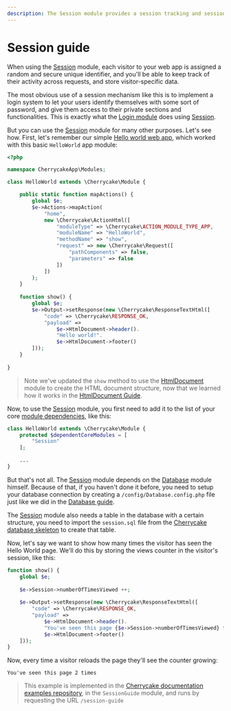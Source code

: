 ```yaml
---
description: The Session module provides a session tracking and session storage mechanism.
---
```


# Session guide

When using the [Session](../reference/core-modules/session/) module, each visitor to your web app is assigned a random and secure unique identifier, and you'll be able to keep track of their activity across requests, and store visitor-specific data.

The most obvious use of a session mechanism like this is to implement a login system to let your users identify themselves with some sort of password, and give them access to their private sections and functionalities. This is exactly what the [Login module](login-guide.md) does using [Session](../reference/core-modules/session/).

But you can use the [Session](../reference/core-modules/session/) module for many other purposes. Let's see how. First, let's remember our simple [Hello world web app](getting-started/#the-hello-world-module), which worked with this basic `HelloWorld` app module:

```php
<?php

namespace CherrycakeApp\Modules;

class HelloWorld extends \Cherrycake\Module {

    public static function mapActions() {
        global $e;
        $e->Actions->mapAction(
            "home",
            new \Cherrycake\ActionHtml([
                "moduleType" => \Cherrycake\ACTION_MODULE_TYPE_APP,
                "moduleName" => "HelloWorld",
                "methodName" => "show",
                "request" => new \Cherrycake\Request([
                    "pathComponents" => false,
                    "parameters" => false
                ])
            ])
        );
    }
    
    function show() {
        global $e;
        $e->Output->setResponse(new \Cherrycake\ResponseTextHtml([
            "code" => \Cherrycake\RESPONSE_OK,
            "payload" =>
                $e->HtmlDocument->header().
                "Hello world!".
                $e->HtmlDocument->footer()
        ]));
    }
    
}
```

> Note we've updated the `show` method to use the [HtmlDocument](../reference/core-modules/htmldocument/) module to create the HTML document structure, now that we learned how it works in the [HtmlDocument Guide](htmldocument-guide.md).

Now, to use the [Session](../reference/core-modules/session/) module, you first need to add it to the list of your core [module dependencies](modules-guide.md#specifying-module-dependencies), like this:

```php
class HelloWorld extends \Cherrycake\Module {
    protected $dependentCoreModules = [
        "Session"
    ];

    ...    
}
```

But that's not all. The [Session](../reference/core-modules/session/) module depends on the [Database](../reference/core-modules/database.md) module himself. Because of that, if you haven't done it before, you need to setup your database connection by creating a `/config/Database.config.php` file just like we did in the [Database guide](database-guide/).

The [Session](../reference/core-modules/session/) module also needs a table in the database with a certain structure, you need to import the `session.sql` file from the [Cherrycake database skeleton](getting-started/#setting-up-the-skeleton-database) to create that table.

Now, let's say we want to show how many times the visitor has seen the Hello World page. We'll do this by storing the views counter in the visitor's session, like this:

```php
function show() {
    global $e;
    
    $e->Session->numberOfTimesViewed ++;
    
    $e->Output->setResponse(new \Cherrycake\ResponseTextHtml([
        "code" => \Cherrycake\RESPONSE_OK,
        "payload" =>
            $e->HtmlDocument->header().
            "You've seen this page {$e->Session->numberOfTimesViewed} times".
            $e->HtmlDocument->footer()
    ]));
}
```

Now, every time a visitor reloads the page they'll see the counter growing:

```text
You've seen this page 2 times
```

> This example is implemented in the [Cherrycake documentation examples repository](https://github.com/tin-cat/cherrycake-documentation-examples), in the `SessionGuide` module, and runs by requesting the URL `/session-guide`

